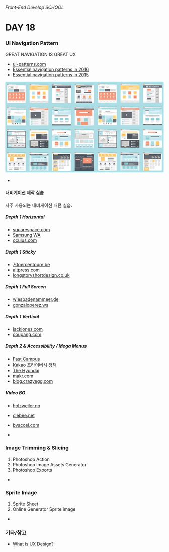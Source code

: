 ###### Front-End Develop SCHOOL

# DAY 18

### UI Navigation Pattern

GREAT NAVIGATION IS GREAT UX

- [ui-patterns.com](http://ui-patterns.com/patterns/navigation/list)
- [Essential navigation patterns in 2016](http://www.webdesignerdepot.com/2016/01/essential-navigation-patterns-in-2016/)
- [Essential navigation patterns in 2015](http://www.webdesignerdepot.com/2015/01/3-essential-navigation-trends-for-2015/)

![UX NAV](../Assets/uxnav.jpg)

-

#### 내비게이션 제작 실습

자주 사용되는 내비게이션 패턴 실습.

##### Depth 1 Horizontal
- [squarespace.com](https://www.squarespace.com/)
- [Samsung WA](https://www.samsungwa.com/)
- [oculus.com](https://www3.oculus.com/en-us/rift/)

##### Depth 1 Sticky
- [70percentpure.be](http://70percentpure.be/)
- [altpress.com](http://www.altpress.com/)
- [longstoryshortdesign.co.uk](http://longstoryshortdesign.co.uk/)

##### Depth 1 Full Screen

- [wiesbadenammeer.de](http://www.wiesbadenammeer.de/)
- [gonzaloperez.ws](http://www.gonzaloperez.ws/)


##### Depth 1 Vertical

- [jackjones.com](http://jackjones.com/?forcecountry=GB&redirected=1)
- [coupang.com](https://www.coupang.com/)

##### Depth 2 & Accessibility / Mega Menus
- [Fast Campus](http://www.fastcampus.co.kr/)
- [Kakao 프라이버시 정책](http://privacy.kakaocorp.com/)
- [The Hyundai](http://www.ehyundai.com/newPortal/DP/DP000000_V.do?branchCd=B00148000)
- [makr.com](https://makr.com/)
- [blog.crazyegg.com](https://blog.crazyegg.com/)

##### Video BG
- [holzweiler.no](https://www.holzweiler.no/)
- [clebee.net](https://www.clebee.net/)
- [bvaccel.com](https://www.bvaccel.com/)

-

### Image Trimming & Slicing

1. Photoshop Action
1. Photoshop Image Assets Generator
1. Photoshop Exports

-

### Sprite Image

1. Sprite Sheet
1. Online Generator Sprite Image

-

### 기타/참고

- [What is UX Design?](http://www.slideshare.net/isbn9760806/what-is-ux-design-15336063)
